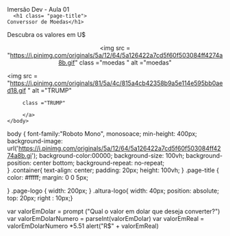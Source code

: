 <html>
  <body style = "backgraund-color:black;">
    <titulo>
      Imersão Dev - Aula 01</titulo>
    </head>
  <body>
    <div class="container"

      <h1 class= "page-title">
    Converssor de Moedas</h1>
  <p class= "page-subtitle">
    Descubra os valores em U$</p>
  <div style ="Text-align: center">
    
  <img src = "https://i.pinimg.com/originals/5a/12/64/5a126422a7cd5f60f503084ff4274a8b.gif" class ="moedas "  alt ="moedas"
       </div>
  <A hret ="https://www.google.com.br  "
     alvo ="blanck">
    <img src = "https://i.pinimg.com/originals/81/5a/4c/815a4cb42358b9a5e114e595bb0aed18.gif      "
         alt ="TRUMP"
         
         class ="TRUMP"
         
         </a>
    </body>
</html>



body {
  font-family:"Roboto Mono", monosoace;
  min-height: 400px; 
  background-image: url('https://i.pinimg.com/originals/5a/12/64/5a126422a7cd5f60f503084ff4274a8b.gi');
  background-color:00000;
  background-size: 100vh;
  background-position: center bottom;
  background-repeat: no-repeat;  
}
.container{
  text-align: center;
  padding: 20px;
  height: 100vh;
 }
.page-title {
  color: #fffff;
  margin: 0 0 5px;
   
}
.page-logo {
  width: 200px;
}
.altura-logo{ width: 40px;
position: absolute;
top: 20px;
right : 10px;}



var valorEmDolar = prompt ("Qual o valor em dolar que deseja converter?")
var valorEmDolarNumero = parseInt(valorEmDolar)
var  valorEmReal = valorEmDolarNumero *5.51
alert("R$" + valorEmReal)
